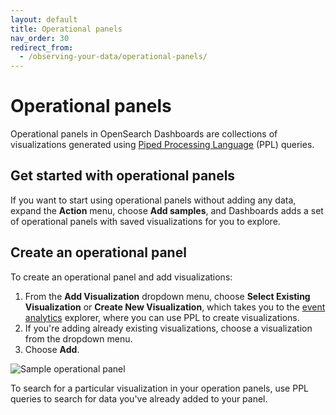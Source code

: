 ```yaml
---
layout: default
title: Operational panels
nav_order: 30
redirect_from:
  - /observing-your-data/operational-panels/
---
```


# Operational panels

Operational panels in OpenSearch Dashboards are collections of visualizations generated using [Piped Processing Language]({{site.url}}{{site.baseurl}}/search-plugins/sql/ppl/index) (PPL) queries.

## Get started with operational panels

If you want to start using operational panels without adding any data, expand the **Action** menu, choose **Add samples**, and Dashboards adds a set of operational panels with saved visualizations for you to explore.

## Create an operational panel

To create an operational panel and add visualizations:

1. From the **Add Visualization** dropdown menu, choose **Select Existing Visualization** or **Create New Visualization**, which takes you to the [event analytics]({{site.url}}{{site.baseurl}}/observing-your-data/event-analytics) explorer, where you can use PPL to create visualizations.
1. If you're adding already existing visualizations, choose a visualization from the dropdown menu.
1. Choose **Add**.

![Sample operational panel]({{site.url}}{{site.baseurl}}/images/operational-panel.png)

To search for a particular visualization in your operation panels, use PPL queries to search for data you've already added to your panel.
